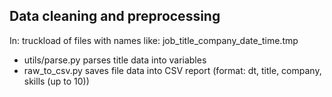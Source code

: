 ## Data cleaning and preprocessing

In: truckload of files with names like:
job_title_company_date_time.tmp

- utils/parse.py parses title data into variables
- raw_to_csv.py saves file data into CSV report (format: dt, title, company, skills (up to 10))

